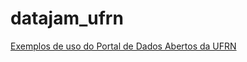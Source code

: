 # datajam_ufrn

[Exemplos de uso do Portal de Dados Abertos da UFRN](http://nbviewer.jupyter.org/github/ycaroravel/datajam_ufrn/blob/master/exemplos.ipynb?flush_cache=true)
